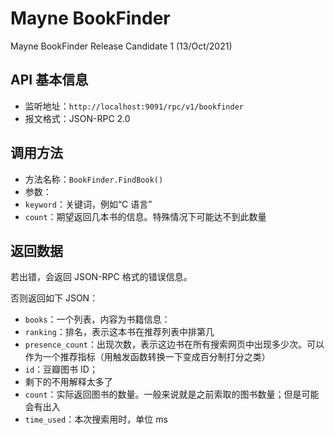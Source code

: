 # Mayne BookFinder

Mayne BookFinder Release Candidate 1 (13/Oct/2021)

## API 基本信息

- 监听地址：`http://localhost:9091/rpc/v1/bookfinder`
- 报文格式：JSON-RPC 2.0

## 调用方法

- 方法名称：`BookFinder.FindBook()`
- 参数：
 - `keyword`：关键词，例如“C 语言”
 - `count`：期望返回几本书的信息。特殊情况下可能达不到此数量

## 返回数据

若出错，会返回 JSON-RPC 格式的错误信息。

否则返回如下 JSON：

- `books`：一个列表，内容为书籍信息：
 - `ranking`：排名，表示这本书在推荐列表中排第几
 - `presence_count`：出现次数，表示这边书在所有搜索网页中出现多少次。可以作为一个推荐指标（用触发函数转换一下变成百分制打分之类）
 - `id`：豆瓣图书 ID；
 - 剩下的不用解释太多了
- `count`：实际返回图书的数量。一般来说就是之前索取的图书数量；但是可能会有出入
- `time_used`：本次搜索用时，单位 ms

